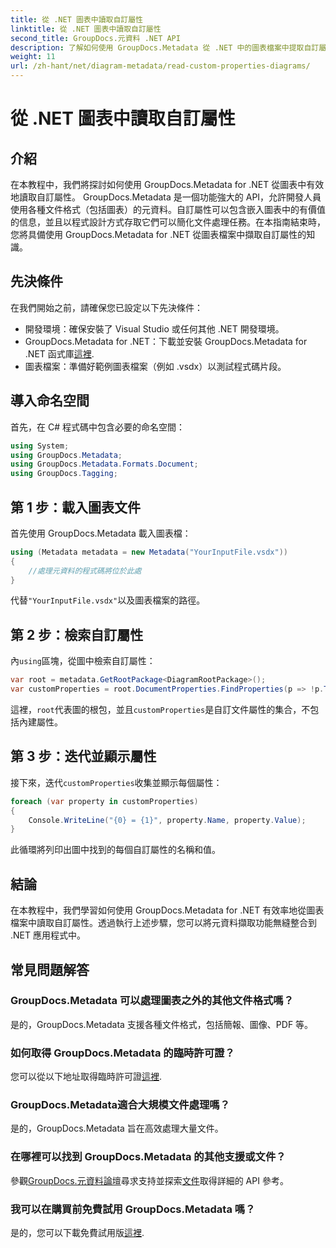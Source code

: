 ```yaml
---
title: 從 .NET 圖表中讀取自訂屬性
linktitle: 從 .NET 圖表中讀取自訂屬性
second_title: GroupDocs.元資料 .NET API
description: 了解如何使用 GroupDocs.Metadata 從 .NET 中的圖表檔案中提取自訂屬性。為開發人員提供簡單的逐步指南。
weight: 11
url: /zh-hant/net/diagram-metadata/read-custom-properties-diagrams/
---
```


# 從 .NET 圖表中讀取自訂屬性

## 介紹
在本教程中，我們將探討如何使用 GroupDocs.Metadata for .NET 從圖表中有效地讀取自訂屬性。 GroupDocs.Metadata 是一個功能強大的 API，允許開發人員使用各種文件格式（包括圖表）的元資料。自訂屬性可以包含嵌入圖表中的有價值的信息，並且以程式設計方式存取它們可以簡化文件處理任務。在本指南結束時，您將具備使用 GroupDocs.Metadata for .NET 從圖表檔案中擷取自訂屬性的知識。
## 先決條件
在我們開始之前，請確保您已設定以下先決條件：
- 開發環境：確保安裝了 Visual Studio 或任何其他 .NET 開發環境。
-  GroupDocs.Metadata for .NET：下載並安裝 GroupDocs.Metadata for .NET 函式庫[這裡](https://releases.groupdocs.com/metadata/net/).
- 圖表檔案：準備好範例圖表檔案（例如 .vsdx）以測試程式碼片段。

## 導入命名空間
首先，在 C# 程式碼中包含必要的命名空間：
```csharp
using System;
using GroupDocs.Metadata;
using GroupDocs.Metadata.Formats.Document;
using GroupDocs.Tagging;
```
## 第 1 步：載入圖表文件
首先使用 GroupDocs.Metadata 載入圖表檔：
```csharp
using (Metadata metadata = new Metadata("YourInputFile.vsdx"))
{
    //處理元資料的程式碼將位於此處
}
```
代替`"YourInputFile.vsdx"`以及圖表檔案的路徑。
## 第 2 步：檢索自訂屬性
內`using`區塊，從圖中檢索自訂屬性：
```csharp
var root = metadata.GetRootPackage<DiagramRootPackage>();
var customProperties = root.DocumentProperties.FindProperties(p => !p.Tags.Contains(Tags.Document.BuiltIn));
```
這裡，`root`代表圖的根包，並且`customProperties`是自訂文件屬性的集合，不包括內建屬性。
## 第 3 步：迭代並顯示屬性
接下來，迭代`customProperties`收集並顯示每個屬性：
```csharp
foreach (var property in customProperties)
{
    Console.WriteLine("{0} = {1}", property.Name, property.Value);
}
```
此循環將列印出圖中找到的每個自訂屬性的名稱和值。

## 結論
在本教程中，我們學習如何使用 GroupDocs.Metadata for .NET 有效率地從圖表檔案中讀取自訂屬性。透過執行上述步驟，您可以將元資料擷取功能無縫整合到 .NET 應用程式中。

## 常見問題解答
### GroupDocs.Metadata 可以處理圖表之外的其他文件格式嗎？
是的，GroupDocs.Metadata 支援各種文件格式，包括簡報、圖像、PDF 等。
### 如何取得 GroupDocs.Metadata 的臨時許可證？
您可以從以下地址取得臨時許可證[這裡](https://purchase.groupdocs.com/temporary-license/).
### GroupDocs.Metadata適合大規模文件處理嗎？
是的，GroupDocs.Metadata 旨在高效處理大量文件。
### 在哪裡可以找到 GroupDocs.Metadata 的其他支援或文件？
參觀[GroupDocs.元資料論壇](https://forum.groupdocs.com/c/metadata/14)尋求支持並探索[文件](https://tutorials.groupdocs.com/metadata/net/)取得詳細的 API 參考。
### 我可以在購買前免費試用 GroupDocs.Metadata 嗎？
是的，您可以下載免費試用版[這裡](https://releases.groupdocs.com/).